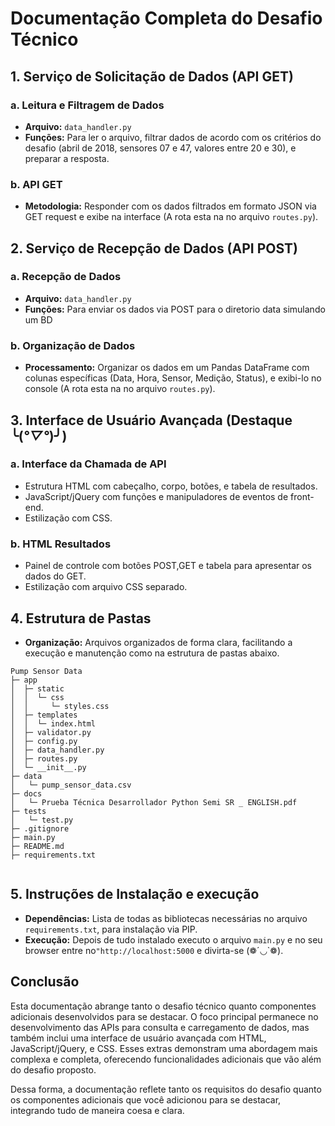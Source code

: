 # Documentação Completa do Desafio Técnico

## 1. **Serviço de Solicitação de Dados (API GET)**

### a. **Leitura e Filtragem de Dados**

- **Arquivo:** `data_handler.py`
- **Funções:** Para ler o arquivo, filtrar dados de acordo com os critérios do desafio (abril de 2018, sensores 07 e 47, valores entre 20 e 30), e preparar a resposta.

### b. **API GET**

- **Metodologia:** Responder com os dados filtrados em formato JSON via GET request e exibe na interface (A rota esta na no arquivo `routes.py`).

## 2. **Serviço de Recepção de Dados (API POST)**

### a. **Recepção de Dados**

- **Arquivo:** `data_handler.py`
- **Funções:** Para enviar os dados via POST para o diretorio data simulando um BD

### b. **Organização de Dados**

- **Processamento:** Organizar os dados em um Pandas DataFrame com colunas específicas (Data, Hora, Sensor, Medição, Status), e exibi-lo no console (A rota esta na no arquivo `routes.py`).

## 3. **Interface de Usuário Avançada (Destaque ╰(*°▽°*)╯)**

### a. **Interface da Chamada de API**

- Estrutura HTML com cabeçalho, corpo, botões, e tabela de resultados.
- JavaScript/jQuery com funções e manipuladores de eventos de front-end.
- Estilização com CSS.

### b. **HTML Resultados**

- Painel de controle com botões POST,GET e tabela para apresentar os dados do GET.
- Estilização com arquivo CSS separado.

## 4. **Estrutura de Pastas**

- **Organização:** Arquivos organizados de forma clara, facilitando a execução e manutenção como na estrutura de pastas abaixo.

```
Pump Sensor Data
├─ app
│  ├─ static
│  │  └─ css
│  │     └─ styles.css
│  ├─ templates
│  │  └─ index.html
│  ├─ validator.py
│  ├─ config.py
│  ├─ data_handler.py
│  ├─ routes.py
│  └─ __init__.py
├─ data
│   └─ pump_sensor_data.csv
├─ docs
│   └─ Prueba Técnica Desarrollador Python Semi SR _ ENGLISH.pdf
├─ tests
│   └─ test.py
├─ .gitignore
├─ main.py
├─ README.md
├─ requirements.txt
 
```

## 5. **Instruções de Instalação e execução**

- **Dependências:** Lista de todas as bibliotecas necessárias no arquivo `requirements.txt`, para instalação via PIP.
- **Execução:** Depois de tudo instalado executo o arquivo `main.py` e no seu browser entre no`"http://localhost:5000` e divirta-se (❁´◡`❁).

## Conclusão

Esta documentação abrange tanto o desafio técnico quanto componentes adicionais desenvolvidos para se destacar. O foco principal permanece no desenvolvimento das APIs para consulta e carregamento de dados, mas também inclui uma interface de usuário avançada com HTML, JavaScript/jQuery, e CSS. Esses extras demonstram uma abordagem mais complexa e completa, oferecendo funcionalidades adicionais que vão além do desafio proposto.

Dessa forma, a documentação reflete tanto os requisitos do desafio quanto os componentes adicionais que você adicionou para se destacar, integrando tudo de maneira coesa e clara.
